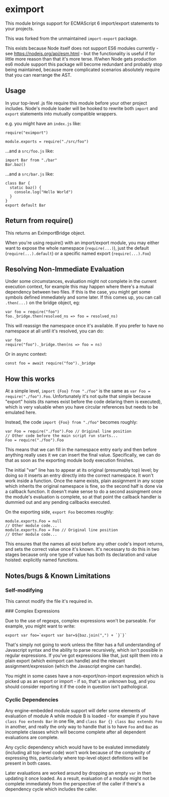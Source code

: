 # eximport

This module brings support for ECMAScript 6 import/export statements to your
projects.

This was forked from the unmaintained `import-export` package.

This exists because Node itself does not support ES6 modules currently - see
https://nodejs.org/api/esm.html - but the functionality is useful if for little
more reason than that it's more terse. If/when Node gets production es6 module
support this package will become redundant and probably stop being maintained,
because more complicated scenarios absolutely require that you can rearrange the
AST.

## Usage

In your top-level .js file require this module before your other project
includes. Node's module loader will be hooked to rewrite both `import` and
`export` statements into mutually compatible wrappers.

e.g. you might have an `index.js` like:

```
require("eximport")

module.exports = require("./src/foo")
```

...and a `src/foo.js` like:

```
import Bar from "./bar"
Bar.baz()
```

...and a `src/bar.js` like:

```
class Bar {
  static baz() {
    console.log("Hello World")
  }
}
export default Bar
```

## Return from require()

This returns an EximportBridge object.

When you're using require() with an import/export module, you may either want to
expose the whole namespace (`require(...)`), just the default
(`require(...).default`) or a specific named export (`require(...).Foo`)

## Resolving Non-Immediate Evaluation

Under some circumstances, evaluation might not complete in the current execution
context, for example this may happen where there's a mutual dependency between
two files. If this is the case, you might get some symbols defined immediately
and some later. If this comes up, you can call `.then(...)` on the bridge
object, eg:

```
var foo = require("foo")
foo._bridge.then(resolved_ns => foo = resolved_ns)
```

This will reassign the namespace once it's available. If you prefer to have no
namespace at all until it's resolved, you can do:

```
var foo
require("foo")._bridge.then(ns => foo = ns)
```

Or in async context:

```
const foo = await require("foo")._bridge
```

## How this works

At a simple level, `import {Foo} from "./foo"` is the same as `var Foo =
require("./foo").Foo`. Unfortunately it's not quite that simple because "export"
hoists (its names exist before the code delaring them is executed), which is
very valuable when you have circular references but needs to be emulated here.

Instead, the code `import {Foo} from "./foo"` becomes roughly:

```
var Foo = require("./foo").Foo // Original line position
// Other code before the main script run starts...
Foo = require("./foo").Foo
```

This means that we can fill in the namespace entry early and then before
anything really uses it we can insert the final value. Specifically, we can do
that as soon as the exporting module body execution finishes.

The initial "var" line has to appear at its original (presumably top) level; by
doing so it inserts an entry directly into the correct namespace. It won't work
inside a function. Once the name exists, plain assignment in any scope which
inherits the original namespace is fine, so the second half is done via a
callback function. It doesn't make sense to do a second assingment once the
module's evaluation is complete, so at that point the callback handler is
dummied out and any pending callbacks executed.

On the exporting side, `export Foo` becomes roughly:

```
module.exports.Foo = null
// Other module code...
module.exports.Foo = Foo // Original line position
// Other module code...
```

This ensures that the names all exist before any other code's import returns,
and sets the correct value once it's known. It's necessary to do this in two
stages because only one type of value has both its declaration and value
hoisted: explicitly named functions.

## Notes/bugs & Known Limitations

### Self-modifying

This cannot modify the file it's required in.

### Complex Expressions

Due to the use of regexps, complex expressions won't be parseable. For example,
you might want to write:

```
export var foo=`export var bar=${baz.join(",") + `}`}`
```

That's simply not going to work unless the filter has a full understanding of
Javascript syntax and the ability to parse recursively, which isn't possible in
regular expressions. If you've got expressions like that, just split them into a
plain export (which eximport can handle) and the relevant assignment/expression
(which the Javascript engine can handle).

You might in some cases have a non-export/non-import expression which is picked
up as an export or import - if so, that's an unknown bug, and you should
consider reporting it if the code in question isn't pathological.

### Cyclic Dependencies

Any engine-embedded module support will defer some elements of evaluation of
module A while module B is loaded - for example if you have
`class Foo extends Bar` in one file, and `class Bar {} class Baz extends Foo` in
another, and really the only way to handle that is to have `Foo` and `Baz` as
incomplete classes which will become complete after all dependent evaluations
are complete.

Any cyclic dependency which would have to be evaluted immediately (including all
top-level code) won't work because of the complexity of expressing this,
particularly where top-level object definitions will be present in both cases.

Later evaluations are worked around by dropping an empty `var` in then updating
it once loaded. As a result, evaluation of a module might not be complete
immediately from the perspective of the caller if there's a dependency cycle
which includes the caller.